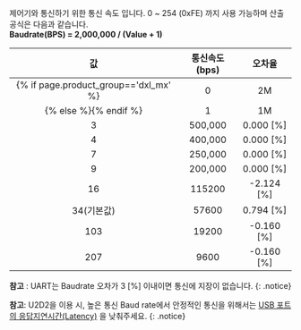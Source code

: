 제어기와 통신하기 위한 통신 속도 입니다. 0 ~ 254 (0xFE) 까지 사용 가능하며 산출 공식은 다음과 같습니다.  
**Baudrate(BPS) = 2,000,000 / (Value + 1)**

| 값     | 통신속도(bps)     | 오차율     |  
|:------------:|:------------:|:------------:|
{% if page.product_group=='dxl_mx' %}|0|2M|0.000 [%]|
{% else %}{% endif %}|1|1M|0.000 [%]|
|3|500,000| 0.000 [%]|
|4|400,000| 0.000 [%]|
|7|250,000| 0.000 [%]|
|9|200,000| 0.000 [%]|
|16|115200| -2.124 [%]|
|34(기본값)|57600| 0.794 [%]|
|103|19200| -0.160 [%]|
|207|9600| -0.160 [%]|

**참고** : UART는 Baudrate 오차가 3 [%] 이내이면 통신에 지장이 없습니다.
{: .notice}

**참고**: U2D2을 이용 시, 높은 통신 Baud rate에서 안정적인 통신을 위해서는 [USB 포트의 응답지연시간(Latency)](/docs/kr/software/dynamixel/dynamixel_wizard2/#포트-응답-속도-설정) 을 낮춰주세요. 
{: .notice}
